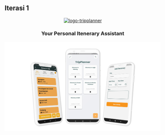 
## Iterasi 1

<p align="center">
    <a href="https://drive.google.com/drive/folders/1xLRF0fxSW7xYhObrOVRvdZ5yKAEiYYDm?usp=share_link">
        <img align="center" width="280"  alt="logo-tripplanner" src="https://github.com/Halimp07/b3i-image/blob/main/logo/logo-full.png"/>
    </a>
</p>

<h3 align="center">Your Personal Itenerary Assistant</h3>


<p>
        <img align="center" alt="all-layout" src="readme_resource/clay_trip_planner.png"/>
</p>

<!-- ## Getting Started

This project is a starting point for a Flutter application.

A few resources to get you started if this is your first Flutter project:

- [Lab: Write your first Flutter app](https://docs.flutter.dev/get-started/codelab)
- [Cookbook: Useful Flutter samples](https://docs.flutter.dev/cookbook)

For help getting started with Flutter development, view the
[online documentation](https://docs.flutter.dev/), which offers tutorials,
samples, guidance on mobile development, and a full API reference.


For help getting started with Flutter development, view the
[online documentation](https://docs.flutter.dev/), which offers tutorials,
samples, guidance on mobile development, and a full API reference. -->
